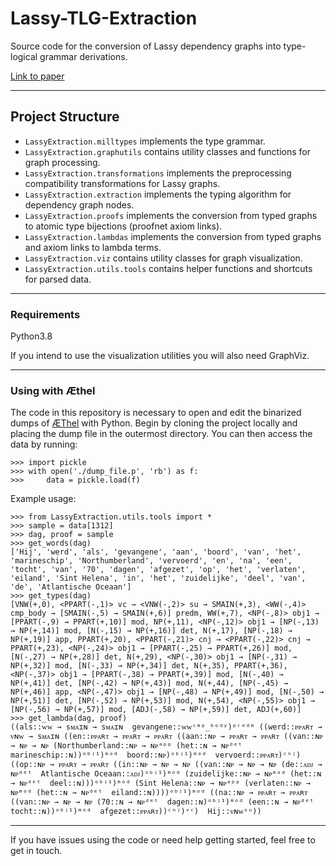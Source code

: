 # Lassy-TLG-Extraction
Source code for the conversion of Lassy dependency graphs into type-logical grammar derivations.

[Link to paper](http://www.lrec-conf.org/proceedings/lrec2020/pdf/2020.lrec-1.647.pdf)

---

## Project Structure
* `LassyExtraction.milltypes` implements the type grammar.
* `LassyExtraction.graphutils` contains utility classes and functions for graph processing.
* `LassyExtraction.transformations` implements the preprocessing compatibility transformations for Lassy graphs.
* `LassyExtraction.extraction` implements the typing algorithm for dependency graph nodes.
* `LassyExtraction.proofs` implements the conversion from typed graphs to atomic type bijections (proofnet axiom links).
* `LassyExtraction.lambdas` implements the conversion from typed graphs and axiom links to lambda terms.
* `LassyExtraction.viz` contains utility classes for graph visualization. 
* `LassyExtraction.utils.tools` contains helper functions and shortcuts for parsed data.

---
### Requirements
Python3.8

If you intend to use the visualization utilities you will also need GraphViz.

---
### Using with Æthel
The code in this repository is necessary to open and edit the binarized dumps of 
[ÆThel](https://github.com/konstantinosKokos/aethel-public) with Python.
Begin by cloning the project locally and placing the dump file in the outermost directory.
You can then access the data by running:
```
>>> import pickle
>>> with open('./dump_file.p', 'rb') as f: 
>>>     data = pickle.load(f)
```
Example usage:
```
>>> from LassyExtraction.utils.tools import *
>>> sample = data[1312]
>>> dag, proof = sample
>>> get_words(dag)
['Hij', 'werd', 'als', 'gevangene', 'aan', 'boord', 'van', 'het', 'marineschip', 'Northumberland', 'vervoerd', 'en', 'na', 'een', 'tocht', 'van', '70', 'dagen', 'afgezet', 'op', 'het', 'verlaten', 'eiland', 'Sint Helena', 'in', 'het', 'zuidelijke', 'deel', 'van', 'de', 'Atlantische Oceaan']
>>> get_types(dag)
[VNW(+,0), <PPART(-,1)> vc → <VNW(-,2)> su → SMAIN(+,3), <WW(-,4)> cmp_body → [SMAIN(-,5) → SMAIN(+,6)] predm, WW(+,7), <NP(-,8)> obj1 → [PPART(-,9) → PPART(+,10)] mod, NP(+,11), <NP(-,12)> obj1 → [NP(-,13) → NP(+,14)] mod, [N(-,15) → NP(+,16)] det, N(+,17), [NP(-,18) → NP(+,19)] app, PPART(+,20), <PPART(-,21)> cnj → <PPART(-,22)> cnj → PPART(+,23), <NP(-,24)> obj1 → [PPART(-,25) → PPART(+,26)] mod, [N(-,27) → NP(+,28)] det, N(+,29), <NP(-,30)> obj1 → [NP(-,31) → NP(+,32)] mod, [N(-,33) → NP(+,34)] det, N(+,35), PPART(+,36), <NP(-,37)> obj1 → [PPART(-,38) → PPART(+,39)] mod, [N(-,40) → NP(+,41)] det, [NP(-,42) → NP(+,43)] mod, N(+,44), [NP(-,45) → NP(+,46)] app, <NP(-,47)> obj1 → [NP(-,48) → NP(+,49)] mod, [N(-,50) → NP(+,51)] det, [NP(-,52) → NP(+,53)] mod, N(+,54), <NP(-,55)> obj1 → [NP(-,56) → NP(+,57)] mod, [ADJ(-,58) → NP(+,59)] det, ADJ(+,60)]
>>> get_lambda(dag, proof)
((als::ᴡᴡ → sᴍᴀɪɴ → sᴍᴀɪɴ  gevangene::ᴡᴡᶜᵐᵖ_ᵇᵒᵈʸ)ᵖʳᵉᵈᵐ ((werd::ᴘᴘᴀʀᴛ → ᴠɴᴡ → sᴍᴀɪɴ ((en::ᴘᴘᴀʀᴛ → ᴘᴘᴀʀᴛ → ᴘᴘᴀʀᴛ ((aan::ɴᴘ → ᴘᴘᴀʀᴛ → ᴘᴘᴀʀᴛ ((van::ɴᴘ → ɴᴘ → ɴᴘ (Northumberland::ɴᴘ → ɴᴘᵃᵖᵖ (het::ɴ → ɴᴘᵈᵉᵗ  marineschip::ɴ))ᵒᵇʲ¹)ᵐᵒᵈ  boord::ɴᴘ)ᵒᵇʲ¹)ᵐᵒᵈ  vervoerd::ᴘᴘᴀʀᴛ)ᶜⁿʲ) ((op::ɴᴘ → ᴘᴘᴀʀᴛ → ᴘᴘᴀʀᴛ ((in::ɴᴘ → ɴᴘ → ɴᴘ ((van::ɴᴘ → ɴᴘ → ɴᴘ (de::ᴀᴅᴊ → ɴᴘᵈᵉᵗ  Atlantische Oceaan::ᴀᴅᴊ)ᵒᵇʲ¹)ᵐᵒᵈ (zuidelijke::ɴᴘ → ɴᴘᵐᵒᵈ (het::ɴ → ɴᴘᵈᵉᵗ  deel::ɴ)))ᵒᵇʲ¹)ᵐᵒᵈ (Sint Helena::ɴᴘ → ɴᴘᵃᵖᵖ (verlaten::ɴᴘ → ɴᴘᵐᵒᵈ (het::ɴ → ɴᴘᵈᵉᵗ  eiland::ɴ))))ᵒᵇʲ¹)ᵐᵒᵈ ((na::ɴᴘ → ᴘᴘᴀʀᴛ → ᴘᴘᴀʀᴛ ((van::ɴᴘ → ɴᴘ → ɴᴘ (70::ɴ → ɴᴘᵈᵉᵗ  dagen::ɴ)ᵒᵇʲ¹)ᵐᵒᵈ (een::ɴ → ɴᴘᵈᵉᵗ  tocht::ɴ))ᵒᵇʲ¹)ᵐᵒᵈ  afgezet::ᴘᴘᴀʀᴛ))ᶜⁿʲ)ᵛᶜ)  Hij::ᴠɴᴡˢᵘ))
``` 
---
If you have issues using the code or need help getting started, feel free to get in touch.